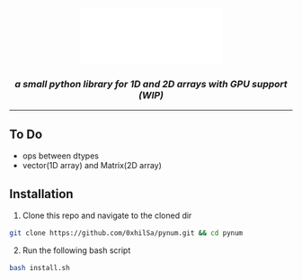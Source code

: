 <div align="center">
<picture>
  <source media="(prefers-color-scheme:light)" srcset="/docs/pynum.svg">
  <img alt="pynum-logo" src="./docs/pynum.svg" width="50%" height="50%">
</picture>
  
<h3><i><b>a small python library for 1D and 2D arrays with GPU support (WIP)</b></i></h3>
</div>

---

## To Do
- ops between dtypes
- vector(1D array) and Matrix(2D array)


## Installation
1. Clone this repo and navigate to the cloned dir
```bash
git clone https://github.com/0xhilSa/pynum.git && cd pynum
```

2. Run the following bash script
```bash
bash install.sh
```
